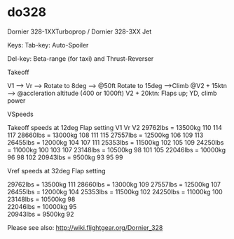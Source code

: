 # do328
Dornier 328-1XXTurboprop / Dornier 328-3XX Jet

Keys:
Tab-key: Auto-Spoiler

Del-key: Beta-range (for taxi) and Thrust-Reverser

Takeoff

V1 --> Vr --> Rotate to 8deg --> @50ft Rotate to 15deg -->Climb @V2 + 15ktn --> @accleration altitude (400 or 1000ft) V2 + 20ktn: Flaps up; YD, climb power

VSpeeds

 Takeoff speeds at 12deg Flap setting
					V1	Vr	V2 
29762lbs = 13500kg		110	114	117
28660lbs = 13000kg		108	111	115
27557lbs = 12500kg		106	109	113
26455lbs = 12000kg		104	107	111	
25353lbs = 11500kg		102	105	109
24250lbs = 11000kg		100	103	107
23148lbs = 10500kg		98	101	105
22046lbs = 10000kg		96	98	102
20943lbs = 9500kg		93	95	99


  Vref speeds at 32deg Flap setting
					
29762lbs = 13500kg		111	
28660lbs = 13000kg		109	
27557lbs = 12500kg		107	
26455lbs = 12000kg		104	
25353lbs = 11500kg		102	
24250lbs = 11000kg		100	
23148lbs = 10500kg		98	
22046lbs = 10000kg		95	
20943lbs = 9500kg		92	
 
Please see also: http://wiki.flightgear.org/Dornier_328
